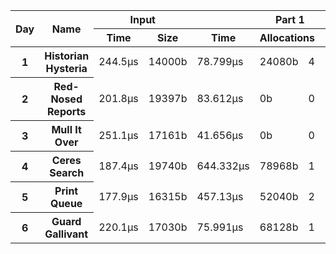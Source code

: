 <table>
  <thread>
    <tr>
      <th rowspan="2">Day</th>
      <th rowspan="2">Name</th>
      <th colspan="2">Input</th>
      <th colspan="4">Part 1</th>
      <th colspan="4">Part 2</th>
    </tr>
    <tr>
      <th>Time</th>
      <th>Size</th>
      <th>Time</th>
      <th colspan="2">Allocations</th>
      <th>Result</th>
      <th>Time</th>
      <th colspan="2">Allocations</th>
      <th>Result</th>
    </tr>
  </thread>
  <tbody id="results">
<tr>
<th>1</th>
<th>Historian Hysteria</th>
<td>244.5µs</td>
<td>14000b</td>
<td>78.799µs</td>
<td>24080b</td><td>4</td>
<td>1223326</td>
<td>83.624µs</td>
<td>24080b</td><td>4</td>
<td>21070419</td>
</tr>
<tr>
<th>2</th>
<th>Red-Nosed Reports</th>
<td>201.8µs</td>
<td>19397b</td>
<td>83.612µs</td>
<td>0b</td><td>0</td>
<td>334</td>
<td>224.222µs</td>
<td>0b</td><td>0</td>
<td>400</td>
</tr>
<tr>
<th>3</th>
<th>Mull It Over</th>
<td>251.1µs</td>
<td>17161b</td>
<td>41.656µs</td>
<td>0b</td><td>0</td>
<td>165225049</td>
<td>67.861µs</td>
<td>152b</td><td>5</td>
<td>108830766</td>
</tr>
<tr>
<th>4</th>
<th>Ceres Search</th>
<td>187.4µs</td>
<td>19740b</td>
<td>644.332µs</td>
<td>78968b</td><td>1</td>
<td>2514</td>
<td>361.124µs</td>
<td>78968b</td><td>1</td>
<td>1888</td>
</tr>
<tr>
<th>5</th>
<th>Print Queue</th>
<td>177.9µs</td>
<td>16315b</td>
<td>457.13µs</td>
<td>52040b</td><td>2</td>
<td>5268</td>
<td>584.333µs</td>
<td>52040b</td><td>2</td>
<td>5799</td>
</tr>
<tr>
<th>6</th>
<th>Guard Gallivant</th>
<td>220.1µs</td>
<td>17030b</td>
<td>75.991µs</td>
<td>68128b</td><td>1</td>
<td>5534</td>
<td>29.374544ms</td>
<td>80960b</td><td>2</td>
<td>2262</td>
</tr>
</tbody>
</table>
